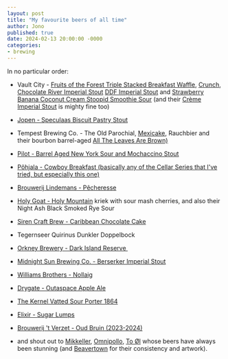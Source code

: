 ```yaml
---
layout: post
title: "My favourite beers of all time"
author: Jono
published: true
date: 2024-02-13 20:00:00 -0000
categories: 
- brewing
---
```

In no particular order:

-   Vault City - [Fruits of the Forest Triple Stacked Breakfast Waffle](https://vaultcity.co.uk/products/fruits-of-the-forest-triple-stacked-breakfast-waffle-1), [Crunch](https://vaultcity.co.uk/products/crunch-chocolate-honeycomb-imperial-stout), [Chocolate River Imperial Stout](https://vaultcity.co.uk/products/chocolate-river-imperial-stout) [DDF Imperial Stout](https://vaultcity.co.uk/products/ddf-gingerbread-imperial-stout-vault-city-x-nerdbrewing) and [Strawberry Banana Coconut Cream Stoopid Smoothie Sour](https://vaultcity.co.uk/collections/stoopid) (and their [Crème Imperial Stout](https://vaultcity.co.uk/products/creme-imperial-stout) is mighty fine too)

-   [Jopen - Speculaas Biscuit Pastry Stout](https://www.jopenbier.nl/product/meesterstuk-2022/)

-   Tempest Brewing Co. - The Old Parochial, [Mexicake](https://www.tempestbrewco.com/item/257/TempestBrewCo/Mexicake-440ml-can.html), Rauchbier and their bourbon barrel-aged [All The Leaves Are Brown)](https://www.tempestbrewco.com/item/167/TempestBrewCo/Bourbon-Barrel-Aged-All-The-Leaves-Are-Brown-330ml-can.html)

-   [Pilot - Barrel Aged New York Sour and Mochaccino Stout](https://pilotbeer.co.uk/)

-   [Põhjala - Cowboy Breakfast (basically any of the Cellar Series that I've tried, but especially this one)](https://pohjalabeer.com/cellar-series)

-   [Brouwerij Lindemans - Pêcheresse](https://www.lindemans.be/)

-   [Holy Goat - Holy Mountain](https://holygoat.beer/product/holy-mountain-23/) kriek with sour mash cherries, and also their Night Ash Black Smoked Rye Sour


-   [Siren Craft Brew - Caribbean Chocolate Cake](https://www.sirencraftbrew.com/beers/caribbean-chocolate-cake)

-   Tegernseer Quirinus Dunkler Doppelbock

-   [Orkney Brewery - Dark Island Reserve ](https://www.orkneybrewery.co.uk/beer/dark-island-reserve)

-   [Midnight Sun Brewing Co. - Berserker Imperial Stout](https://midnightsunbrewing.com/beers/berserker-2022/)

-   [Williams Brothers - Nollaig](https://williamsbrosbrew.com/products/nollaig-1l-swingtop)

-   [Drygate - Outaspace Apple Ale](https://www.drygate.com/beers/spectrum-archive)

- [The Kernel Vatted Sour Porter 1864](https://store.thekernelbrewery.com/products/vatted-stout-porter-1864-8-2-750ml)


-   [Elixir - Sugar Lumps](https://www.cellarmonk.com/american-porter-stout/imperial-stout/elixir-sugar-lumps/)

-   [Brouwerij 't Verzet - Oud Bruin (2023-2024)](https://brouwerijtverzet.be/en/brouwsel#oud)


-   and shout out to [Mikkeller](https://shop.mikkeller.com/), [Omnipollo](https://www.instagram.com/omnipollo/?hl=en), [To Øl](https://toolbeer.dk/) whose beers have always been stunning (and [Beavertown](https://beavertownbrewery.co.uk/) for their consistency and artwork).
